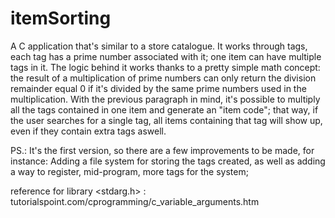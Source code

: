 # itemSorting

  A C application that's similar to a store catalogue. It works through tags, each tag has a prime number associated with it; one item can have multiple tags in it. The logic behind it works thanks to a pretty simple math concept: the result of a multiplication of prime numbers can only return the division remainder equal 0 if it's divided by the same prime numbers used in the multiplication. 
  With the previous paragraph in mind, it's possible to multiply all the tags contained in one item and generate an "item code"; that way, if the user searches for a single tag, all items containing that tag will show up, even if they contain extra tags aswell.

PS.: It's the first version, so there are a few improvements to be made, for instance: Adding a file system for storing the tags created, as well as adding a way to register, mid-program, more tags for the system;

reference for library <stdarg.h> : tutorialspoint.com/cprogramming/c_variable_arguments.htm
